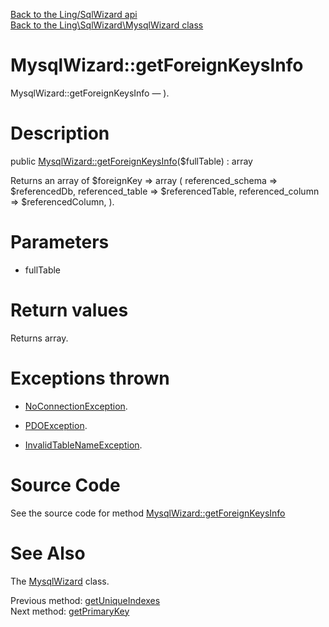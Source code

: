 [Back to the Ling/SqlWizard api](https://github.com/lingtalfi/SqlWizard/blob/master/doc/api/Ling/SqlWizard.md)<br>
[Back to the Ling\SqlWizard\MysqlWizard class](https://github.com/lingtalfi/SqlWizard/blob/master/doc/api/Ling/SqlWizard/MysqlWizard.md)


MysqlWizard::getForeignKeysInfo
================



MysqlWizard::getForeignKeysInfo — ).




Description
================


public [MysqlWizard::getForeignKeysInfo](https://github.com/lingtalfi/SqlWizard/blob/master/doc/api/Ling/SqlWizard/MysqlWizard/getForeignKeysInfo.md)($fullTable) : array




Returns an array of $foreignKey => array (
     referenced_schema => $referencedDb,
     referenced_table => $referencedTable,
     referenced_column => $referencedColumn,
).




Parameters
================


- fullTable

    


Return values
================

Returns array.


Exceptions thrown
================

- [NoConnectionException](https://github.com/lingtalfi/SqlWizard/blob/master/doc/api/Ling/SqlWizard/Exception/NoConnectionException.md).&nbsp;

- [PDOException](https://www.php.net/manual/en/class.pdoexception.php).&nbsp;

- [InvalidTableNameException](https://github.com/lingtalfi/SimplePdoWrapper/blob/master/doc/api/Ling/SimplePdoWrapper/Exception/InvalidTableNameException.md).&nbsp;







Source Code
===========
See the source code for method [MysqlWizard::getForeignKeysInfo](https://github.com/lingtalfi/SqlWizard/blob/master/MysqlWizard.php#L472-L507)


See Also
================

The [MysqlWizard](https://github.com/lingtalfi/SqlWizard/blob/master/doc/api/Ling/SqlWizard/MysqlWizard.md) class.

Previous method: [getUniqueIndexes](https://github.com/lingtalfi/SqlWizard/blob/master/doc/api/Ling/SqlWizard/MysqlWizard/getUniqueIndexes.md)<br>Next method: [getPrimaryKey](https://github.com/lingtalfi/SqlWizard/blob/master/doc/api/Ling/SqlWizard/MysqlWizard/getPrimaryKey.md)<br>

